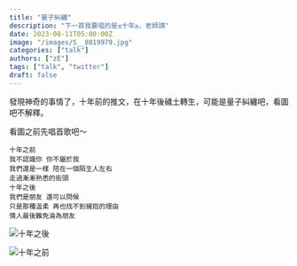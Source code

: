 ```yaml
---
title: "量子糾纏"
description: "下一首我要唱的是≤十年≥，老師請"
date: 2023-08-11T05:00:00Z
image: "/images/S__8019979.jpg"
categories: ["talk"]
authors: ["zE"]
tags: ["talk", "twitter"]
draft: false
---
```

發現神奇的事情了，十年前的推文，在十年後穢土轉生，可能是量子糾纏吧，看圖吧不解釋。  

看圖之前先唱首歌吧～  
```
十年之前
我不認識你 你不屬於我
我們還是一樣 陪在一個陌生人左右
走過漸漸熟悉的街頭
十年之後
我們是朋友 還可以問候
只是那種溫柔 再也找不到擁抱的理由
情人最後難免淪為朋友
```
![十年之後](/images/S__8019975_0.jpg)

![十年之前](/images/S__8019977_0.jpg)